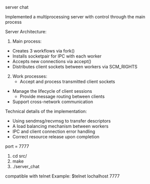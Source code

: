 server chat

Implemented a multiprocessing server with control through the main process

Server Architecture:
1. Main process:
- Creates 3 workflows via fork()
- Installs socketpair for IPC with each worker
- Accepts new connections via accept()
- Distributes client sockets between workers via SCM_RIGHTS

2. Work processes:
   - Accept and process transmitted client sockets
- Manage the lifecycle of client sessions
   - Provide message routing between clients
- Support cross-network communication

Technical details of the implementation:
- Using sendmsg/recvmsg to transfer descriptors
- A load balancing mechanism between workers
- IPC and client connection error handling
- Correct resource release upon completion

port = 7777

1. cd src/
2. make
3. ./server_chat


compatible with telnet
Example:
$telnet lochalhost 7777
